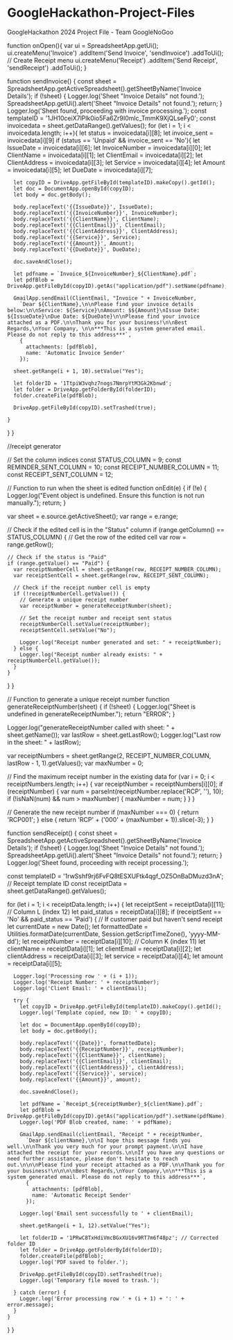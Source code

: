 # GoogleHackathon-Project-Files
GoogleHackathon 2024 Project File - Team GoogleNoGoo

function onOpen(){
  var ui = SpreadsheetApp.getUi();
  ui.createMenu('Invoice')
  .addItem('Send Invoice', 'sendInvoice')
  .addToUi();
  // Create Receipt menu
  ui.createMenu('Receipt')
    .addItem('Send Receipt', 'sendReceipt')
    .addToUi();
}

function sendInvoice() {
  const sheet = SpreadsheetApp.getActiveSpreadsheet().getSheetByName('Invoice Details');
  if (!sheet) {
    Logger.log('Sheet "Invoice Details" not found.');
    SpreadsheetApp.getUi().alert('Sheet "Invoice Details" not found.');
    return;
  }
  Logger.log('Sheet found, proceeding with invoice processing.');
  const templateID = '1JH10ceiX7lPlk0io5Fa6Zr9I0mlc_TmmK9XjQLseFy0';
  const invoicedata = sheet.getDataRange().getValues();
  for (let i = 1; i < invoicedata.length; i++){
    let status = invoicedata[i][8];
    let invoice_sent = invoicedata[i][9]
    if (status == 'Unpaid' && invoice_sent == 'No'){
      let IssueDate = invoicedata[i][6];
      let InvoiceNumber = invoicedata[i][0];
      let ClientName = invoicedata[i][1];
      let ClientEmail = invoicedata[i][2];
      let ClientAddress = invoicedata[i][3];
      let Service = invoicedata[i][4];
      let Amount = invoicedata[i][5];
      let DueDate = invoicedata[i][7];

      let copyID = DriveApp.getFileById(templateID).makeCopy().getId();
      let doc = DocumentApp.openById(copyID);
      let body = doc.getBody();

      body.replaceText('{{IssueDate}}', IssueDate);
      body.replaceText('{{InvoiceNumber}}', InvoiceNumber);
      body.replaceText('{{ClientName}}', ClientName);
      body.replaceText('{{ClientEmail}}', ClientEmail);
      body.replaceText('{{ClientAddress}}', ClientAddress);
      body.replaceText('{{Service}}', Service);
      body.replaceText('{{Amount}}', Amount);
      body.replaceText('{{DueDate}}', DueDate);

      doc.saveAndClose();

      let pdfname = `Invoice_${InvoiceNumber}_${ClientName}.pdf`;
      let pdfBlob = DriveApp.getFileById(copyID).getAs("application/pdf").setName(pdfname);

      GmailApp.sendEmail(ClientEmail, "Invoice " + InvoiceNumber,
        `Dear ${ClientName},\n\nPlease find your invoice details below:\n\nService: ${Service}\nAmount: $${Amount}\nIssue Date: ${IssueDate}\nDue Date: ${DueDate}\n\nPlease find your invoice attached as a PDF.\n\nThank you for your business!\n\nBest Regards,\nYour Company, \n\n***This is a system generated email. Please do not reply to this address***`,
        {
          attachments: [pdfBlob],
          name: 'Automatic Invoice Sender'
        });

      sheet.getRange(i + 1, 10).setValue("Yes");

      let folderID = '1TtpiW3vqhz7nogs7NmrpYtM3Gk2Kbnwd';
      let folder = DriveApp.getFolderById(folderID);
      folder.createFile(pdfBlob);

      DriveApp.getFileById(copyID).setTrashed(true);

    }
  }
}



//receipt generator

// Set the column indices
const STATUS_COLUMN = 9; 
const REMINDER_SENT_COLUMN = 10; 
const RECEIPT_NUMBER_COLUMN = 11; 
const RECEIPT_SENT_COLUMN = 12; 

// Function to run when the sheet is edited
function onEdit(e) {
  if (!e) {
    Logger.log("Event object is undefined. Ensure this function is not run manually.");
    return;
  }

  var sheet = e.source.getActiveSheet();
  var range = e.range;

  // Check if the edited cell is in the "Status" column
  if (range.getColumn() == STATUS_COLUMN) {
    // Get the row of the edited cell
    var row = range.getRow();

    // Check if the status is "Paid"
    if (range.getValue() == "Paid") {
      var receiptNumberCell = sheet.getRange(row, RECEIPT_NUMBER_COLUMN);
      var receiptSentCell = sheet.getRange(row, RECEIPT_SENT_COLUMN);

      // Check if the receipt number cell is empty
      if (!receiptNumberCell.getValue()) {
        // Generate a unique receipt number
        var receiptNumber = generateReceiptNumber(sheet);

        // Set the receipt number and receipt sent status
        receiptNumberCell.setValue(receiptNumber);
        receiptSentCell.setValue("No");

        Logger.log("Receipt number generated and set: " + receiptNumber);
      } else {
        Logger.log("Receipt number already exists: " + receiptNumberCell.getValue());
      }
    }
  }
}

// Function to generate a unique receipt number
function generateReceiptNumber(sheet) {
  if (!sheet) {
    Logger.log("Sheet is undefined in generateReceiptNumber.");
    return "ERROR";
  }

  Logger.log("generateReceiptNumber called with sheet: " + sheet.getName());
  var lastRow = sheet.getLastRow();
  Logger.log("Last row in the sheet: " + lastRow);

  var receiptNumbers = sheet.getRange(2, RECEIPT_NUMBER_COLUMN, lastRow - 1, 1).getValues();
  var maxNumber = 0;

  // Find the maximum receipt number in the existing data
  for (var i = 0; i < receiptNumbers.length; i++) {
    var receiptNumber = receiptNumbers[i][0];
    if (receiptNumber) {
      var num = parseInt(receiptNumber.replace('RCP', ''), 10);
      if (!isNaN(num) && num > maxNumber) {
        maxNumber = num;
      }
    }
  }

  // Generate the new receipt number
  if (maxNumber === 0) {
    return 'RCP001';
  } else {
    return 'RCP' + ('000' + (maxNumber + 1)).slice(-3);
  }
}

function sendReceipt() {
  const sheet = SpreadsheetApp.getActiveSpreadsheet().getSheetByName('Invoice Details');
  if (!sheet) {
    Logger.log('Sheet "Invoice Details" not found.');
    SpreadsheetApp.getUi().alert('Sheet "Invoice Details" not found.');
    return;
  }
  Logger.log('Sheet found, proceeding with receipt processing.');

  const templateID = '1rwSshf9rj6FvFQ8tESXUFtk4qgf_OZ5OnBaDMuzd3nA'; // Receipt template ID
  const receiptData = sheet.getDataRange().getValues();

  for (let i = 1; i < receiptData.length; i++) {
    let receiptSent = receiptData[i][11]; // Column L (index 12)
    let paid_status = receiptData[i][8];
    if (receiptSent == 'No' && paid_status == 'Paid') { // If customer paid but haven't send receipt
      let currentDate = new Date();
      let formattedDate = Utilities.formatDate(currentDate, Session.getScriptTimeZone(), 'yyyy-MM-dd');
      let receiptNumber = receiptData[i][10]; // Column K (index 11)
      let clientName = receiptData[i][1];
      let clientEmail = receiptData[i][2];
      let clientAddress = receiptData[i][3];
      let service = receiptData[i][4];
      let amount = receiptData[i][5];

      Logger.log('Processing row ' + (i + 1));
      Logger.log('Receipt Number: ' + receiptNumber);
      Logger.log('Client Email: ' + clientEmail);

      try {
        let copyID = DriveApp.getFileById(templateID).makeCopy().getId();
        Logger.log('Template copied, new ID: ' + copyID);

        let doc = DocumentApp.openById(copyID);
        let body = doc.getBody();

        body.replaceText('{{Date}}', formattedDate);
        body.replaceText('{{ReceiptNumber}}', receiptNumber);
        body.replaceText('{{ClientName}}', clientName);
        body.replaceText('{{ClientEmail}}', clientEmail);
        body.replaceText('{{ClientAddress}}', clientAddress);
        body.replaceText('{{Service}}', service);
        body.replaceText('{{Amount}}', amount);

        doc.saveAndClose();

        let pdfName = `Receipt_${receiptNumber}_${clientName}.pdf`;
        let pdfBlob = DriveApp.getFileById(copyID).getAs("application/pdf").setName(pdfName);
        Logger.log('PDF Blob created, name: ' + pdfName);

        GmailApp.sendEmail(clientEmail, "Receipt " + receiptNumber,
          `Dear ${clientName},\n\nI hope this message finds you well.\n\nThank you very much for your prompt payment.\n\nI have attached the receipt for your records.\n\nIf you have any questions or need further assistance, please don't hesitate to reach out.\n\n\nPlease find your receipt attached as a PDF.\n\nThank you for your business!\n\n\n\nBest Regards,\nYour Company,\n\n***This is a system generated email. Please do not reply to this address***`,
          {
            attachments: [pdfBlob],
            name: 'Automatic Receipt Sender'
          });

        Logger.log('Email sent successfully to ' + clientEmail);

        sheet.getRange(i + 1, 12).setValue("Yes");

        let folderID = '1PRwC8TxHdiVmcBGxXU16v9RT7m6f48pz'; // Corrected folder ID
        let folder = DriveApp.getFolderById(folderID);
        folder.createFile(pdfBlob);
        Logger.log('PDF saved to folder.');

        DriveApp.getFileById(copyID).setTrashed(true);
        Logger.log('Temporary file moved to trash.');

      } catch (error) {
        Logger.log('Error processing row ' + (i + 1) + ': ' + error.message);
      }
    }
  }
}
